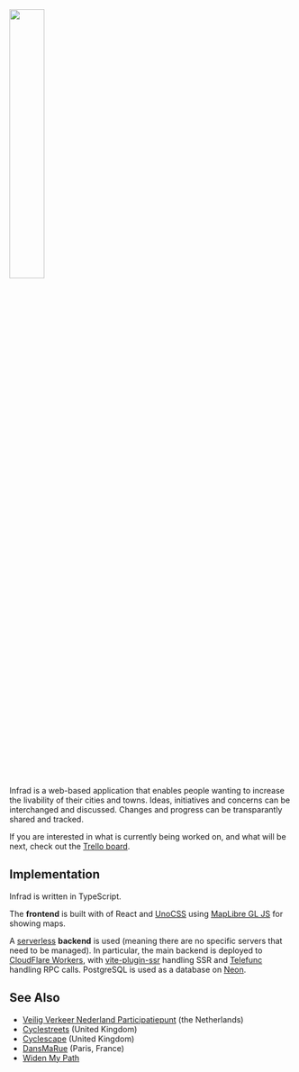 <img src="https://user-images.githubusercontent.com/649392/198850498-a059cc50-ad57-4ff6-887b-d80d088fb565.png" width=35% height=35%>

Infrad is a web-based application that enables people wanting to increase the livability of their cities and towns. Ideas, initiatives and concerns can be interchanged and discussed. Changes and progress can be transparantly shared and tracked.

If you are interested in what is currently being worked on, and what will be next, check out the [Trello board](https://trello.com/b/eNd1jl6u/infrad).

## Implementation

Infrad is written in TypeScript.

The **frontend** is built with of React and [UnoCSS](https://github.com/unocss/unocss) using [MapLibre GL JS](https://maplibre.org/) for showing maps.

A [serverless](https://en.wikipedia.org/wiki/Serverless_computing) **backend** is used (meaning there are no specific servers that need to be managed). In particular, the main backend is deployed to [CloudFlare Workers](https://workers.cloudflare.com/), with [vite-plugin-ssr](https://vite-plugin-ssr.com/) handling SSR and [Telefunc](https://telefunc.com/) handling RPC calls. PostgreSQL is used as a database on [Neon](https://neon.tech/).

## See Also

- [Veilig Verkeer Nederland Participatiepunt](https://participatiepunt.vvn.nl/) (the Netherlands)
- [Cyclestreets](https://www.cyclestreets.net/photomap/) (United Kingdom)
- [Cyclescape](https://www.cyclescape.org/) (United Kingdom)
- [DansMaRue](https://play.google.com/store/apps/details?id=fr.paris.android.signalement&hl=en&gl=US) (Paris, France)
- [Widen My Path](https://www.widenmypath.com/suggest/)